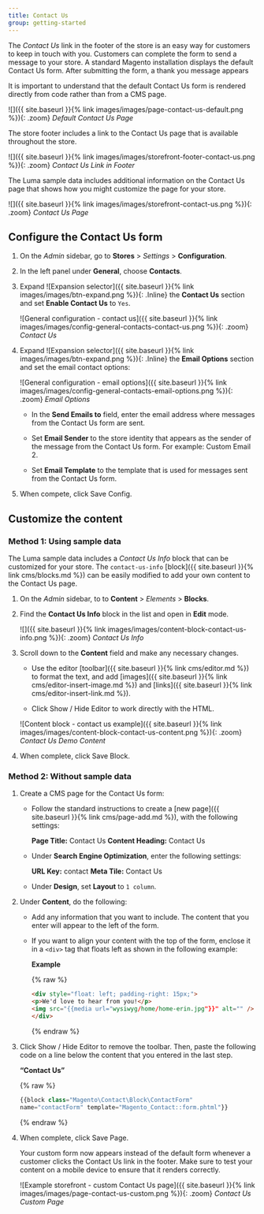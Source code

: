 ```yaml
---
title: Contact Us
group: getting-started
---
```


The _Contact Us_ link in the footer of the store is an easy way for customers to keep in touch with you. Customers can complete the form to send a message to your store. A standard Magento installation displays the default Contact Us form. After submitting the form, a thank you message appears

It is important to understand that the default Contact Us form is rendered directly from code rather than from a CMS page.

![]({{ site.baseurl }}{% link images/images/page-contact-us-default.png %}){: .zoom}
_Default Contact Us Page_

The store footer includes a link to the Contact Us page that is available throughout the store.

![]({{ site.baseurl }}{% link images/images/storefront-footer-contact-us.png %}){: .zoom}
_Contact Us Link in Footer_

The Luma sample data includes additional information on the Contact Us page that shows how you might customize the page for your store.

![]({{ site.baseurl }}{% link images/images/storefront-contact-us.png %}){: .zoom}
_Contact Us Page_

## Configure the Contact Us form

1. On the _Admin_ sidebar, go to **Stores** > _Settings_ > **Configuration**.

1. In the left panel under **General**, choose **Contacts**.

1. Expand ![Expansion selector]({{ site.baseurl }}{% link images/images/btn-expand.png %}){: .Inline} the **Contact Us** section and set **Enable Contact Us** to `Yes`.

   ![General configuration - contact us]({{ site.baseurl }}{% link images/images/config-general-contacts-contact-us.png %}){: .zoom}
   _Contact Us_

1. Expand ![Expansion selector]({{ site.baseurl }}{% link images/images/btn-expand.png %}){: .Inline} the **Email Options** section and set the email contact options:

    ![General configuration - email options]({{ site.baseurl }}{% link images/images/config-general-contacts-email-options.png %}){: .zoom}
    _Email Options_

    - In the **Send Emails to** field, enter the email address where messages from the Contact Us form are sent.

    - Set **Email Sender** to the store identity that appears as the sender of the message from the Contact Us form. For example: Custom Email 2.

    - Set **Email Template** to the template that is used for messages sent from the Contact Us form.

1. When compete, click <span class="btn">Save Config</span>.

## Customize the content

### Method 1: Using sample data

The Luma sample data includes a _Contact Us Info_ block that can be customized for your store. The `contact-us-info` [block]({{ site.baseurl }}{% link cms/blocks.md %}) can be easily modified to add your own content to the Contact Us page.

1. On the _Admin_ sidebar, to to **Content** > _Elements_ > **Blocks**.

1. Find the **Contact Us Info** block in the list and open in **Edit** mode.

    ![]({{ site.baseurl }}{% link images/images/content-block-contact-us-info.png %}){: .zoom}
    _Contact Us Info_

1. Scroll down to the **Content** field and make any necessary changes.

    - Use the editor [toolbar]({{ site.baseurl }}{% link cms/editor.md %}) to format the text, and add [images]({{ site.baseurl }}{% link cms/editor-insert-image.md %}) and [links]({{ site.baseurl }}{% link cms/editor-insert-link.md %}).

    - Click <span class="btn">Show / Hide Editor</span> to work directly with the HTML.

    ![Content block - contact us example]({{ site.baseurl }}{% link images/images/content-block-contact-us-content.png %}){: .zoom}
    _Contact Us Demo Content_

1. When complete, click <span class="btn">Save Block</span>.

### Method 2: Without sample data

1. Create a CMS page for the Contact Us form:

    - Follow the standard instructions to create a [new page]({{ site.baseurl }}{% link cms/page-add.md %}), with the following settings:

      **Page Title:** Contact Us
      **Content Heading:** Contact Us

    - Under **Search Engine Optimization**, enter the following settings:

      **URL Key:** contact
      **Meta Tile:** Contact Us

    - Under **Design**, set **Layout** to `1 column`.

1. Under **Content**, do the following:

    - Add any information that you want to include. The content that you enter will appear to the left of the form.

    - If you want to align your content with the top of the form, enclose it in a `<div>` tag that floats left as shown in the following example:

      **Example**

      {% raw %}
      ```html
      <div style="float: left; padding-right: 15px;">
      <p>We'd love to hear from you!</p>
      <img src="{{media url="wysiwyg/home/home-erin.jpg"}}" alt="" />
      </div>
      ```
      {% endraw %}

1. Click <span class="btn">Show / Hide Editor</span> to remove the toolbar. Then, paste the following code on a line below the content that you entered in the last step.

    **“Contact Us”**

    {% raw %}
    ```javascript
    {{block class="Magento\Contact\Block\ContactForm"
    name="contactForm" template="Magento_Contact::form.phtml"}}
    ```
    {% endraw %}

1. When complete, click <span class="btn">Save Page</span>.

    Your custom form now appears instead of the default form whenever a customer clicks the Contact Us link in the footer. Make sure to test your content on a mobile device to ensure that it renders correctly.

    ![Example storefront - custom Contact Us page]({{ site.baseurl }}{% link images/images/page-contact-us-custom.png %}){: .zoom}
    _Contact Us Custom Page_
